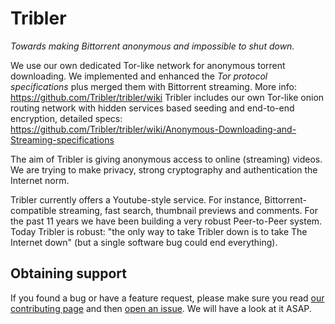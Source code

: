 Tribler
=======

*Towards making Bittorrent anonymous and impossible to shut down.*

We use our own dedicated Tor-like network for anonymous torrent downloading. We implemented and enhanced the *Tor protocol specifications* plus merged them with Bittorrent streaming. More info: https://github.com/Tribler/tribler/wiki
Tribler includes our own Tor-like onion routing network with hidden services based seeding and end-to-end encryption, detailed specs: https://github.com/Tribler/tribler/wiki/Anonymous-Downloading-and-Streaming-specifications

The aim of Tribler is giving anonymous access to online (streaming) videos. We are trying to make privacy, strong cryptography and authentication the Internet norm.

Tribler currently offers a Youtube-style service. For instance, Bittorrent-compatible streaming, fast search, thumbnail previews and comments. For the past 11 years we have been building a very robust Peer-to-Peer system. Today Tribler is robust: "the only way to take Tribler down is to take The Internet down" (but a single software bug could end everything).


Obtaining support
-----------------

If you found a bug or have a feature request, please make sure you read [our contributing page](http://tribler.readthedocs.io/en/devel/contributing.html) and then [open an issue](https://github.com/Tribler/tribler/issues/new). We will have a look at it ASAP.